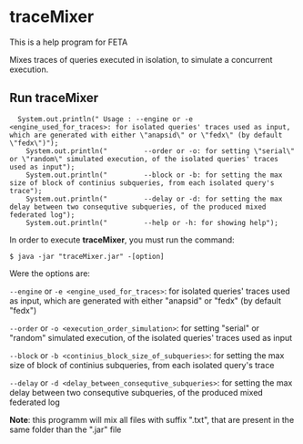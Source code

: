 # traceMixer

This is a help program for FETA 

Mixes traces of queries executed in isolation, to simulate a concurrent execution.

## Run traceMixer

      System.out.println(" Usage : --engine or -e <engine_used_for_traces>: for isolated queries' traces used as input, which are generated with either \"anapsid\" or \"fedx\" (by default \"fedx\")");
        System.out.println("         --order or -o: for setting \"serial\" or \"random\" simulated execution, of the isolated queries' traces used as input");
        System.out.println("         --block or -b: for setting the max size of block of continius subqueries, from each isolated query's trace");
        System.out.println("         --delay or -d: for setting the max delay between two consequtive subqueries, of the produced mixed federated log");
        System.out.println("         --help or -h: for showing help");
        
In order to execute **traceMixer**, you must run the command:

`$ java -jar "traceMixer.jar" -[option]`

Were the options are:

`--engine` or `-e <engine_used_for_traces>`: for isolated queries' traces used as input, which are generated with either "anapsid" or "fedx" (by default "fedx")

`--order` or `-o <execution_order_simulation>`: for setting "serial" or "random" simulated execution, of the isolated queries' traces used as input

`--block` or `-b <continius_block_size_of_subqueries>`: for setting the max size of block of continius subqueries, from each isolated query's trace

`--delay` or `-d <delay_between_consequtive_subqueries>`:  for setting the max delay between two consequtive subqueries, of the produced mixed federated log

**Note**: this programm will mix all files with suffix ".txt", that are present in the same folder than the ".jar" file

